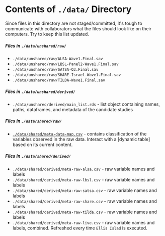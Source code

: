Contents of `./data/` Directory
=========
Since files in this directory are not staged/committed, it's tough to communicate with collaborators what the files should look like on their computers.  Try to keep this list updated.

##### Files in `./data/unshared/raw/`

- `./data/unshared/raw/ALSA-Wave1.Final.sav`  
- `./data/unshared/raw/LBSL-Panel2-Wave1.Final.sav`  
- `./data/unshared/raw/SATSA-Q3.Final.sav`   
- `./data/unshared/raw/SHARE-Israel-Wave1.Final.sav`  
- `./data/unshared/raw/TILDA-Wave1.Final.sav`    

##### Files in `./data/unshared/derived/`

- `./data/unshared/derived/main_list.rds` - list object containing names, paths, dataframes, and metadata of the candidate studies

##### Files in `./data/shared/raw/`  
- [`./data/shared/meta-data-map.csv`](https://github.com/IALSA/ialsa-2016-groningen/blob/master/data/shared/meta-data-map.csv) - contains classification of the variables observed in the raw data. Interact with a [dynamic table] based on its current content. 

##### Files in `./data/shared/derived/`   
- `./data/shared/derived/meta-raw-alsa.csv` - raw variable names and labels 
- `./data/shared/derived/meta-raw-lbsl.csv`  - raw variable names and labels 
- `./data/shared/derived/meta-raw-satsa.csv` - raw variable names and labels 
- `./data/shared/derived/meta-raw-share.csv` - raw variable names and labels 
- `./data/shared/derived/meta-raw-tilda.csv` - raw variable names and labels 
- `./data/shared/derived/meta-raw-live.csv` - raw variable names and labels, combined. Refreshed every time `Ellis Islad` is executed.
